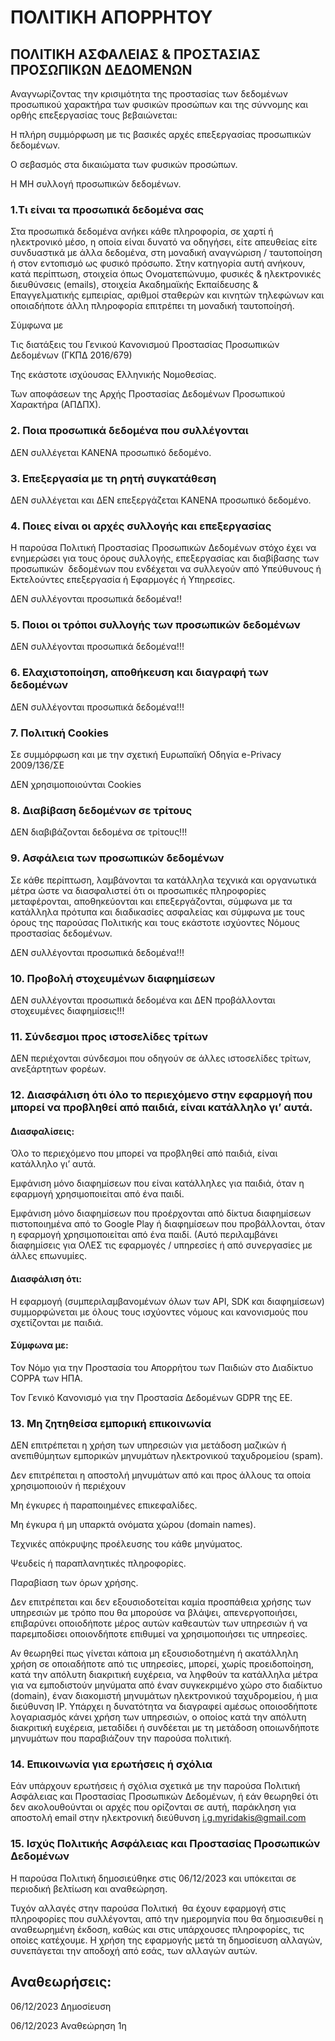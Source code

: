 # ΠΟΛΙΤΙΚΗ ΑΠΟΡΡΗΤΟΥ

## ΠΟΛΙΤΙΚΗ ΑΣΦΑΛΕΙΑΣ & ΠΡΟΣΤΑΣΙΑΣ ΠΡΟΣΩΠΙΚΩΝ ΔΕΔΟΜΕΝΩΝ

Αναγνωρίζοντας την κρισιμότητα της προστασίας των δεδομένων προσωπικού χαρακτήρα των φυσικών προσώπων και της σύννομης και ορθής επεξεργασίας τους βεβαιώνεται:

Η πλήρη συμμόρφωση με τις βασικές αρχές επεξεργασίας προσωπικών δεδομένων.

Ο σεβασμός στα δικαιώματα των φυσικών προσώπων.

Η ΜΗ συλλογή προσωπικών δεδομένων.

### 1.Τι είναι τα προσωπικά δεδομένα σας

Στα προσωπικά δεδομένα ανήκει κάθε πληροφορία, σε χαρτί ή ηλεκτρονικό μέσο, η οποία είναι δυνατό να οδηγήσει, είτε απευθείας είτε συνδυαστικά με άλλα δεδομένα, στη μοναδική αναγνώριση / ταυτοποίηση ή στον εντοπισμό ως φυσικό πρόσωπο. Στην κατηγορία αυτή ανήκουν, κατά περίπτωση, στοιχεία όπως Ονοματεπώνυμο, φυσικές & ηλεκτρονικές διευθύνσεις (emails), στοιχεία Ακαδημαϊκής Εκπαίδευσης & Επαγγελματικής εμπειρίας, αριθμοί σταθερών και κινητών τηλεφώνων και οποιαδήποτε άλλη πληροφορία επιτρέπει τη μοναδική ταυτοποίησή.

Σύμφωνα με

Τις διατάξεις του Γενικού Κανονισμού Προστασίας Προσωπικών Δεδομένων (ΓΚΠΔ 2016/679)

Της εκάστοτε ισχύουσας Ελληνικής Νομοθεσίας.

Των αποφάσεων της Αρχής Προστασίας Δεδομένων Προσωπικού Χαρακτήρα (ΑΠΔΠΧ).

### 2. Ποια προσωπικά δεδομένα που συλλέγονται

ΔΕΝ συλλέγεται ΚΑΝΕΝΑ προσωπικό δεδομένο.  

### 3. Επεξεργασία με τη ρητή συγκατάθεση

ΔΕΝ συλλέγεται και ΔΕΝ επεξεργάζεται ΚΑΝΕΝΑ προσωπικό δεδομένο.

### 4. Ποιες είναι οι αρχές συλλογής και επεξεργασίας

Η παρούσα Πολιτική Προστασίας Προσωπικών Δεδομένων στόχο έχει να ενημερώσει για τους όρους συλλογής, επεξεργασίας και διαβίβασης των προσωπικών  δεδομένων που ενδέχεται να συλλεγούν από Υπεύθυνους ή Εκτελούντες επεξεργασία ή Εφαρμογές ή Υπηρεσίες.

ΔΕΝ συλλέγονται προσωπικά δεδομένα!!

### 5. Ποιοι οι τρόποι συλλογής των προσωπικών δεδομένων

ΔΕΝ συλλέγονται προσωπικά δεδομένα!!!

### 6. Ελαχιστοποίηση, αποθήκευση και διαγραφή των δεδομένων

ΔΕΝ συλλέγονται προσωπικά δεδομένα!!!

### 7. Πολιτική Cookies

Σε συμμόρφωση και με την σχετική Ευρωπαϊκή Οδηγία e-Privacy 2009/136/ΣΕ 

ΔΕΝ χρησιμοποιούνται Cookies

### 8. Διαβίβαση δεδομένων σε τρίτους

ΔΕΝ διαβιβάζονται δεδομένα σε τρίτους!!!

### 9. Ασφάλεια των προσωπικών δεδομένων

Σε κάθε περίπτωση, λαμβάνονται τα κατάλληλα τεχνικά και οργανωτικά μέτρα ώστε να διασφαλιστεί ότι οι προσωπικές πληροφορίες μεταφέρονται, αποθηκεύονται και επεξεργάζονται, σύμφωνα με τα κατάλληλα πρότυπα και διαδικασίες ασφαλείας και σύμφωνα με τους όρους της παρούσας Πολιτικής και τους εκάστοτε ισχύοντες Νόμους προστασίας δεδομένων.

ΔΕΝ συλλέγονται προσωπικά δεδομένα!!!

### 10. Προβολή στοχευμένων διαφημίσεων

ΔΕΝ συλλέγονται προσωπικά δεδομένα και ΔΕΝ προβάλλονται στοχευμένες διαφημίσεις!!!

### 11. Σύνδεσμοι προς ιστοσελίδες τρίτων

ΔΕΝ περιέχονται σύνδεσμοι που οδηγούν σε άλλες ιστοσελίδες τρίτων, ανεξάρτητων φορέων.

### 12. Διασφάλιση ότι όλο το περιεχόμενο στην εφαρμογή που μπορεί να προβληθεί από παιδιά, είναι κατάλληλο γι’ αυτά.

#### Διασφαλίσεις:

Όλο το περιεχόμενο που μπορεί να προβληθεί από παιδιά, είναι κατάλληλο γι’ αυτά.

Εμφάνιση μόνο διαφημίσεων που είναι κατάλληλες για παιδιά, όταν η εφαρμογή χρησιμοποιείται από ένα παιδί.

Εμφάνιση μόνο διαφημίσεων που προέρχονται από δίκτυα διαφημίσεων πιστοποιημένα από το Google Play ή διαφημίσεων που προβάλλονται, όταν η εφαρμογή χρησιμοποιείται από ένα παιδί. (Αυτό περιλαμβάνει διαφημίσεις για ΟΛΕΣ τις εφαρμογές / υπηρεσίες ή από συνεργασίες με άλλες επωνυμίες.

#### Διασφάλιση ότι:

Η εφαρμογή (συμπεριλαμβανομένων όλων των API, SDK και διαφημίσεων) συμμορφώνεται με όλους τους ισχύοντες νόμους και κανονισμούς που σχετίζονται με παιδιά.

#### Σύμφωνα με:

Τον Νόμο για την Προστασία του Απορρήτου των Παιδιών στο Διαδίκτυο COPPA των ΗΠΑ.

Τον Γενικό Κανονισμό για την Προστασία Δεδομένων GDPR της ΕΕ.

### 13. Μη ζητηθείσα εμπορική επικοινωνία

ΔΕΝ επιτρέπεται η χρήση των υπηρεσιών για μετάδοση μαζικών ή ανεπιθύμητων εμπορικών μηνυμάτων ηλεκτρονικού ταχυδρομείου (spam).

Δεν επιτρέπεται η αποστολή μηνυμάτων από και προς άλλους τα οποία χρησιμοποιούν ή περιέχουν

Μη έγκυρες ή παραποιημένες επικεφαλίδες.

Μη έγκυρα ή μη υπαρκτά ονόματα χώρου (domain names).

Τεχνικές απόκρυψης προέλευσης του κάθε μηνύματος.

Ψευδείς ή παραπλανητικές πληροφορίες.

Παραβίαση των όρων χρήσης.

Δεν επιτρέπεται και δεν εξουσιοδοτείται καμία προσπάθεια χρήσης των υπηρεσιών με τρόπο που θα μπορούσε να βλάψει, απενεργοποιήσει, επιβαρύνει οποιοδήποτε μέρος αυτών καθεαυτών των υπηρεσιών ή να παρεμποδίσει οποιονδήποτε επιθυμεί να χρησιμοποιήσει τις υπηρεσίες.

Αν θεωρηθεί πως γίνεται κάποια μη εξουσιοδοτημένη ή ακατάλληλη χρήση σε οποιαδήποτε από τις υπηρεσίες, μπορεί, χωρίς προειδοποίηση, κατά την απόλυτη διακριτική ευχέρεια, να ληφθούν τα κατάλληλα μέτρα για να εμποδιστούν μηνύματα από έναν συγκεκριμένο χώρο στο διαδίκτυο (domain), έναν διακομιστή μηνυμάτων ηλεκτρονικού ταχυδρομείου, ή μια διεύθυνση IP. Υπάρχει η δυνατότητα να διαγραφεί αμέσως οποιοσδήποτε λογαριασμός κάνει χρήση των υπηρεσιών, ο οποίος κατά την απόλυτη διακριτική ευχέρεια, μεταδίδει ή συνδέεται με τη μετάδοση οποιωνδήποτε μηνυμάτων που παραβιάζουν την παρούσα πολιτική.

### 14. Επικοινωνία για ερωτήσεις ή σχόλια

Εάν υπάρχουν ερωτήσεις ή σχόλια σχετικά με την παρούσα Πολιτική Ασφάλειας και Προστασίας Προσωπικών Δεδομένων, ή εάν θεωρηθεί ότι δεν ακολουθούνται οι αρχές που ορίζονται σε αυτή, παράκληση για αποστολή email στην ηλεκτρονική διεύθυνση i.g.myridakis@gmail.com

### 15. Ισχύς Πολιτικής Ασφάλειας και Προστασίας Προσωπικών Δεδομένων

Η παρούσα Πολιτική δημοσιεύθηκε στις 06/12/2023 και υπόκειται σε περιοδική βελτίωση και αναθεώρηση.

Τυχόν αλλαγές στην παρούσα Πολιτική  θα έχουν εφαρμογή στις πληροφορίες που συλλέγονται, από την ημερομηνία που θα δημοσιευθεί η αναθεωρημένη έκδοση, καθώς και στις υπάρχουσες πληροφορίες, τις οποίες κατέχουμε. Η χρήση της εφαρμογής μετά τη δημοσίευση αλλαγών, συνεπάγεται την αποδοχή από εσάς, των αλλαγών αυτών.

## Αναθεωρήσεις:

06/12/2023 Δημοσίευση

06/12/2023 Αναθεώρηση 1η
